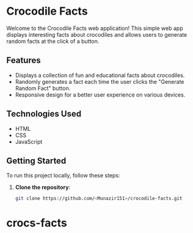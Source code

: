 # Crocodile Facts

Welcome to the Crocodile Facts web application! This simple web app displays interesting facts about crocodiles and allows users to generate random facts at the click of a button.

## Features

- Displays a collection of fun and educational facts about crocodiles.
- Randomly generates a fact each time the user clicks the "Generate Random Fact" button.
- Responsive design for a better user experience on various devices.

## Technologies Used

- HTML
- CSS
- JavaScript

## Getting Started

To run this project locally, follow these steps:

1. **Clone the repository**:
   ```bash
   git clone https://github.com/<Munazir151>/crocodile-facts.git
# crocs-facts
